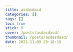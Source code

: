 ```yaml
---
title: asdasdasd
categories: []
tags: []
toc: true
stick: 0
cover: /posts/asdasdasd/
thumbnail: /posts/asdasdasd/
date: 2021-11-09 23:18:19
---
```


